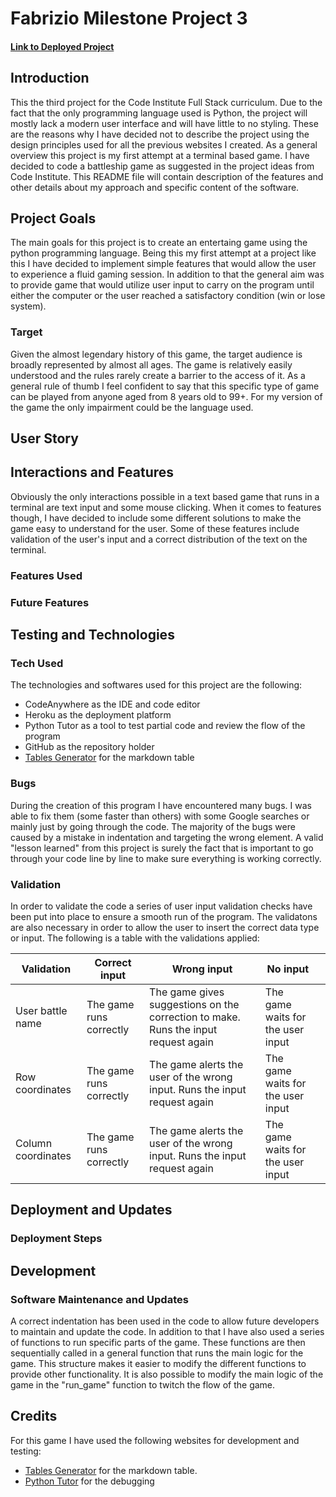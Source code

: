 # Fabrizio Milestone Project 3
#### [Link to Deployed Project]()
## Introduction
This the third project for the Code Institute Full Stack curriculum. Due to the fact that the only programming language used is Python, the project will mostly lack a modern user interface and will have little to no styling. These are the reasons why I have decided not to describe the project using the design principles used for all the previous websites I created. As a general overview this project is my first attempt at a terminal based game. I have decided to code a battleship game as suggested in the project ideas from Code Institute. This README file will contain description of the features and other details about my approach and specific content of the software.
## Project Goals
The main goals for this project is to create an entertaing game using the python programming language. Being this my first attempt at a project like this I have decided to implement simple features that would allow the user to experience a fluid gaming session. In addition to that the general aim was to provide game that would utilize user input to carry on the program until either the computer or the user reached a satisfactory condition (win or lose system).
### Target 
Given the almost legendary history of this game, the target audience is broadly represented by almost all ages. The game is relatively easily understood and the rules rarely create a barrier to the access of it. As a general rule of thumb I feel confident to say that this specific type of game can be played from anyone aged from 8 years old to 99+. For my version of the game the only impairment could be the language used.
## User Story
## Interactions and Features
Obviously the only interactions possible in a text based game that runs in a terminal are text input and some mouse clicking. When it comes to features though, I have decided to include some different solutions to make the game easy to understand for the user. Some of these features include validation of the user's input and a correct distribution of the text on the terminal.
### Features Used
### Future Features
## Testing and Technologies
### Tech Used
The technologies and softwares used for this project are the following:
* CodeAnywhere as the IDE and code editor
* Heroku as the deployment platform
* Python Tutor as a tool to test partial code and review the flow of the program 
* GitHub as the repository holder
* [Tables Generator](https://tablesgenerator.com/) for the markdown table 
### Bugs
During the creation of this program I have encountered many bugs. I was able to fix them (some faster than others) with some Google searches or mainly just by going through the code. The majority of the bugs were caused by a mistake in indentation and targeting the wrong element. A valid "lesson learned" from this project is surely the fact that is important to go through your code line by line to make sure everything is working correctly.
### Validation
In order to validate the code a series of user input validation checks have been put into place to ensure a smooth run of the program.
The validatons are also necessary in order to allow the user to insert the correct data type or input. The following is a table with the validations applied:

| Validation         | Correct input            | Wrong input                                                                         | No input                          |   |
|--------------------|--------------------------|-------------------------------------------------------------------------------------|-----------------------------------|---|
| User battle name   | The game runs correctly  | The game gives suggestions on the correction to make.  Runs the input request again | The game waits for the user input |
| Row coordinates    | The game runs correctly  | The game alerts the user of the wrong input. Runs the input request again  | The game waits for the user input | 
| Column coordinates | The game runs correctly |  The game alerts the user of the wrong input. Runs the input request again  | The game waits for the user input | 
## Deployment and Updates
### Deployment Steps
## Development
### Software Maintenance and Updates
A correct indentation has been used in the code to allow future developers to maintain and update the code. In addition to that I have also used a series of functions to run specific parts of the game. These functions are then sequentially called in a general function that runs the main logic for the game. This structure makes it easier to modify the different functions to provide other functionality. It is also possible to modify the main logic of the game in the "run_game" function to twitch the flow of the game. 
## Credits
For this game I have used the following websites for development and testing:
* [Tables Generator](https://tablesgenerator.com/) for the markdown table.
* [Python Tutor](https://pythontutor.com/) for the debugging

